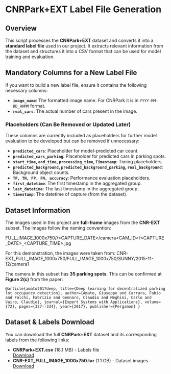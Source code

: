 # CNRPark+EXT Label File Generation

## Overview
This script processes the **CNRPark+EXT** dataset and converts it into a **standard label file** used in our project. It extracts relevant information from the dataset and structures it into a CSV format that can be used for model training and evaluation.

## Mandatory Columns for a New Label File
If you want to build a new label file, ensure it contains the following necessary columns:
- **`image_name`**: The formatted image name. For CNRPark it is in `YYYY-MM-DD_HHMM` format.
- **`real_cars`**: The actual number of cars present in the image.

### Placeholders (Can Be Removed or Updated Later)
These columns are currently included as placeholders for further model evaluation to be developed but can be removed if unnecessary:
- **`predicted_cars`**: Placeholder for model-predicted car count.
- **`predicted_cars_parking`**: Placeholder for predicted cars in parking spots.
- **`start_time`, `end_time`, `processing_time`, `Timestamp`**: Timing placeholders.
- **`predicted_background`, `predicted_background_parking`, `real_background`**: Background object counts.
- **`TP, TN, FP, FN, accuracy`**: Performance evaluation placeholders.
- **`first_datetime`**: The first timestamp in the aggregated group.
- **`last_datetime`**: The last timestamp in the aggregated group.
- **`timestamp`**: The datetime of capture (from the dataset).

## Dataset Information
The images used in this project are **full-frame** images from the **CNR-EXT** subset. The images follow the naming convention:

FULL_IMAGE_1000x750/<WEATHER>/<CAPTURE_DATE>/camera<CAM_ID>/<CAPTURE_DATE>_<CAPTURE_TIME>.jpg

For this demonstration, the images were taken from:
CNR-EXT_FULL_IMAGE_1000x750/FULL_IMAGE_1000x750/SUNNY/2015-11-12/camera1

The camera in this subset has **35 parking spots**. This can be confirmed at **Figure 2(c)** from the paper:


```
@article{amato2017deep, title={Deep learning for decentralized parking lot occupancy detection}, author={Amato, Giuseppe and Carrara, Fabio and Falchi, Fabrizio and Gennaro, Claudio and Meghini, Carlo and Vairo, Claudio}, journal={Expert Systems with Applications}, volume={72}, pages={327--334}, year={2017}, publisher={Pergamon} }
```


## Dataset & Labels Download
You can download the full **CNRPark+EXT** dataset and its corresponding labels from the following links:
- **CNRPark+EXT.csv** (18.1 MB) - Labels file  
  [Download](https://github.com/fabiocarrara/deep-parking/releases/download/archive/CNRPark+EXT.csv)
- **CNR-EXT_FULL_IMAGE_1000x750.tar** (1.1 GB) - Dataset images  
  [Download](https://github.com/fabiocarrara/deep-parking/releases/download/archive/CNR-EXT_FULL_IMAGE_1000x750.tar)

